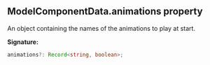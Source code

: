 
## ModelComponentData.animations property

An object containing the names of the animations to play at start.

**Signature:**

```typescript
animations?: Record<string, boolean>;
```
